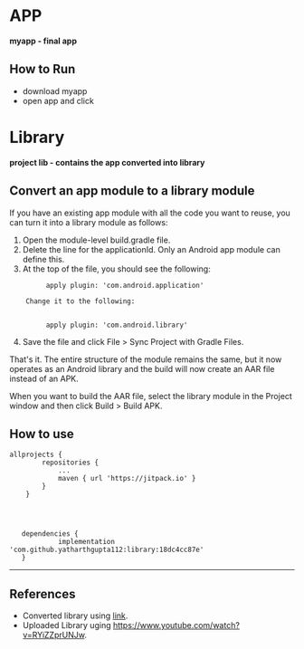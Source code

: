 APP
===

**myapp -  final app**

How to Run
---

* download myapp
* open app and click  

Library
===

**project lib -  contains the app converted into library**

Convert an app module to a library module
---

If you have an existing app module with all the code you want to reuse, you can turn it into a library module as follows:

   1. Open the module-level build.gradle file.
   2. Delete the line for the applicationId. Only an Android app module can define this.
   3. At the top of the file, you should see the following:
   ```
			apply plugin: 'com.android.application'

       Change it to the following:


			apply plugin: 'com.android.library'
```
   4. Save the file and click File > Sync Project with Gradle Files.

That's it. The entire structure of the module remains the same, but it now operates as an Android library and the build will now create an AAR file instead of an APK.

When you want to build the AAR file, select the library module in the Project window and then click Build > Build APK.

How to use
---
```
allprojects {
		repositories {
			...
			maven { url 'https://jitpack.io' }
		}
	}
	
```
 
 
 ```


	dependencies {
	         implementation 'com.github.yatharthgupta112:library:18dc4cc87e'
	}

```
---

References
---
- Converted library using [link](https://developer.android.com/studio/projects/android-library).
- Uploaded Library uging https://www.youtube.com/watch?v=RYiZZprUNJw.

 	
